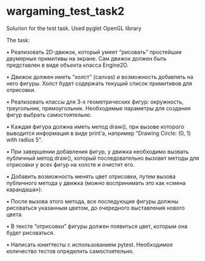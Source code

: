 # wargaming_test_task2

Solurion for the test task. Used pyglet OpenGL library

The task:

• Реализовать 2D-движок, который умеет “рисовать” простейшие
двумерные примитивы на экране. Сам движок должен быть
представлен в виде объекта класса Engine2D.

• Движок должен иметь “холст” (canvas) и возможность добавлять
на него фигуры. Холст будет содержать текущий список
примитивов для отрисовки.

• Реализовать классы для 3-х геометрических фигур: окружность,
треугольник, прямоугольник. Необходимые параметры для
создания фигур выбрать самостоятельно.

• Каждая фигура должна иметь метод draw(), при вызове которого
выводится информация в виде print’а, например “Drawing Circle:
(0, 1) with radius 5”.

• При завершении добавления фигур, у движка необходимо
вызвать публичный метод draw(), который последовательно
вызовет методы для отрисовки у всех фигур на холсте и очистит
его.

• Добавить возможность менять цвет отрисовки, путем вызова
публичного метода у движка (можно воспринимать это как
«смена карандаша»):

• После вызова этого метода, все последующие фигуры
должны рисоваться указанным цветом, до очередного
выставления нового цвета.

• В тексте “отрисовки” фигуры должен появиться цвет,
которым она будет рисоваться.

• Написать юниттесты с использованием pytest. Необходимое
количество тестов определить самостоятельно.